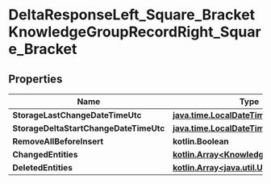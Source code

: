 
# DeltaResponseLeft_Square_BracketKnowledgeGroupRecordRight_Square_Bracket

## Properties
Name | Type | Description | Notes
------------ | ------------- | ------------- | -------------
**StorageLastChangeDateTimeUtc** | [**java.time.LocalDateTime**](java.time.LocalDateTime.md) |  |  [optional]
**StorageDeltaStartChangeDateTimeUtc** | [**java.time.LocalDateTime**](java.time.LocalDateTime.md) |  |  [optional]
**RemoveAllBeforeInsert** | **kotlin.Boolean** |  |  [optional]
**ChangedEntities** | [**kotlin.Array&lt;KnowledgeGroupRecord&gt;**](KnowledgeGroupRecord.md) |  |  [optional]
**DeletedEntities** | [**kotlin.Array&lt;java.util.UUID&gt;**](java.util.UUID.md) |  |  [optional]




